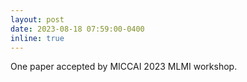```yaml
---
layout: post
date: 2023-08-18 07:59:00-0400
inline: true
---
```


One paper accepted by MICCAI 2023 MLMI workshop.
